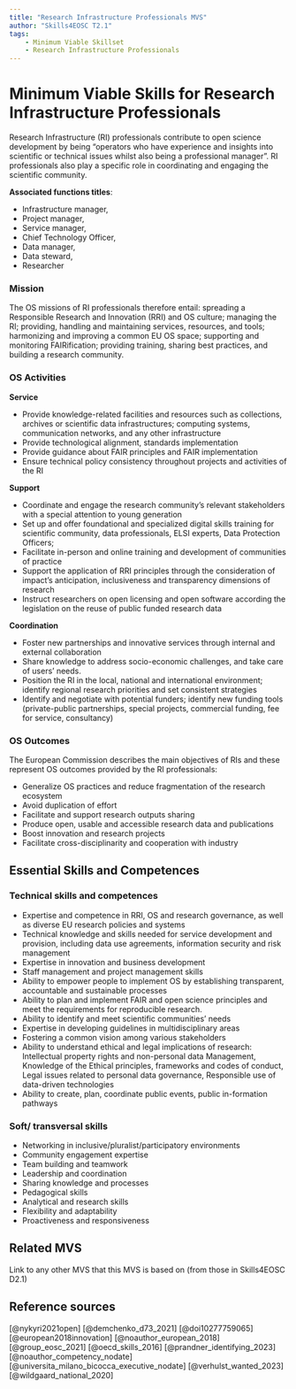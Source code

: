 ```yaml
---
title: "Research Infrastructure Professionals MVS"
author: "Skills4EOSC T2.1"
tags: 
    - Minimum Viable Skillset
    - Research Infrastructure Professionals
---
```


# Minimum Viable Skills for **Research Infrastructure Professionals**

Research Infrastructure (RI) professionals contribute to open science development by being “operators who have experience and insights into scientific or technical issues whilst also being a professional manager”. RI professionals also play a specific role in coordinating and engaging the scientific community. 

**Associated functions titles**: 

- Infrastructure manager, 
- Project manager, 
- Service manager, 
- Chief Technology Officer, 
- Data manager, 
- Data steward, 
- Researcher

### Mission

The OS missions of RI professionals therefore entail: spreading a Responsible Research and Innovation (RRI) and OS culture; managing the RI; providing, handling and maintaining services, resources, and tools; harmonizing and improving a common EU OS space; supporting and monitoring FAIRification; providing training, sharing best practices, and building a research community.


### OS Activities 

**Service**
- Provide knowledge-related facilities and resources such as collections, archives or scientific data infrastructures; computing systems, communication networks, and any other infrastructure
- Provide technological alignment, standards implementation
- Provide guidance about FAIR principles and FAIR implementation 
- Ensure technical policy consistency throughout projects and activities of the RI

**Support**

- Coordinate and engage the research community’s relevant stakeholders with a special attention to young generation
- Set up and offer foundational and specialized digital skills training for scientific community, data professionals, ELSI experts, Data Protection Officers; 
- Facilitate in-person and online training and development of communities of practice
- Support the application of RRI principles through the consideration of impact’s anticipation, inclusiveness and transparency dimensions of research
- Instruct researchers on open licensing and open software according the legislation on the reuse of public funded research data

**Coordination**

- Foster new partnerships and innovative services through internal and external collaboration 
- Share knowledge to address socio-economic challenges, and take care of users’ needs.
- Position the RI in the local, national and international environment; identify regional research priorities and set consistent strategies
- Identify and negotiate with potential funders; identify new funding tools (private-public partnerships, special projects, commercial funding, fee for service, consultancy)

### OS Outcomes

The European Commission describes the main objectives of RIs and these represent OS outcomes provided by the RI professionals:

- Generalize OS practices and reduce fragmentation of the research ecosystem
- Avoid duplication of effort
- Facilitate and support research outputs sharing
- Produce open, usable and accessible research data and publications
- Boost innovation and research projects
- Facilitate cross-disciplinarity and cooperation with industry


## Essential Skills and Competences

### Technical skills and competences

- Expertise and competence in RRI, OS and research governance, as well as diverse EU research policies and systems
- Technical knowledge and skills needed for service development and provision, including data use agreements, information security and risk management
- Expertise in innovation and business development 
- Staff management and project management skills
- Ability to empower people to implement OS by establishing transparent, accountable and sustainable processes
- Ability to plan and implement FAIR and open science principles and meet the requirements for reproducible research.
- Ability to identify and meet scientific communities’ needs
- Expertise in developing guidelines in multidisciplinary areas
- Fostering a common vision among various stakeholders
- Ability to understand ethical and legal implications of research: Intellectual property rights and non-personal data Management, Knowledge of the Ethical principles, frameworks and codes of conduct, Legal issues related to personal data governance, Responsible use of data-driven technologies 
- Ability to create, plan, coordinate public events, public in-formation pathways 
 
### Soft/ transversal skills

- Networking in inclusive/pluralist/participatory environments
- Community engagement expertise
- Team building and teamwork 
- Leadership and coordination 
- Sharing knowledge and processes
- Pedagogical skills 
- Analytical and research skills
- Flexibility and adaptability
- Proactiveness and responsiveness

## Related MVS
Link to any other MVS that this MVS is based on (from those in Skills4EOSC D2.1)

## Reference sources

[@nykyri2021open] [@demchenko_d73_2021] [@doi10277759065] [@european2018innovation] [@noauthor_european_2018] [@group_eosc_2021] [@oecd_skills_2016] [@prandner_identifying_2023] [@noauthor_competency_nodate] [@universita_milano_bicocca_executive_nodate] [@verhulst_wanted_2023] [@wildgaard_national_2020]
